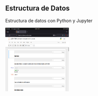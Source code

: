 <h2>Estructura de Datos</h2>

<p>Estructura de datos con Python y Jupyter</p>

<p aling="center">
    <img height="200px" width="200px" src="./assetsGithub/cap_one.png" alt="img test">
</p>
